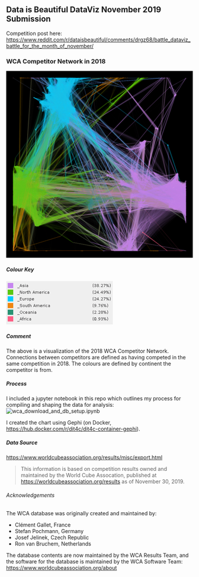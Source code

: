 ## Data is Beautiful DataViz November 2019 Submission

Competition post here: https://www.reddit.com/r/dataisbeautiful/comments/drgz68/battle_dataviz_battle_for_the_month_of_november/

### WCA Competitor Network in 2018
![WCA2018_PlayerInteractions.png](WCA2018_PlayerInteractions.png)

##### Colour Key
![colors_wca2018.png](colors_wca2018.png)

##### Comment
The above is a visualization of the 2018 WCA Competitor Network.  Connections between competitors are defined as having competed in the same competition in 2018.  The colours are defined by continent the competitor is from.

##### Process
I included a jupyter notebook in this repo which outlines my process for compiling and shaping the data for analysis: ![wca_download_and_db_setup.ipynb](wca_download_and_db_setup.ipynb)

I created the chart using Gephi (on Docker, https://hub.docker.com/r/dit4c/dit4c-container-gephi).

##### Data Source

https://www.worldcubeassociation.org/results/misc/export.html

> This information is based on competition results owned and maintained by the
> World Cube Assocation, published at https://worldcubeassociation.org/results
> as of November 30, 2019.

###### Acknowledgements

The WCA database was originally created and maintained by:

- Clément Gallet, France
- Stefan Pochmann, Germany
- Josef Jelinek, Czech Republic
- Ron van Bruchem, Netherlands

The database contents are now maintained by the WCA Results Team, and the
software for the database is maintained by the WCA Software Team:
https://www.worldcubeassociation.org/about
